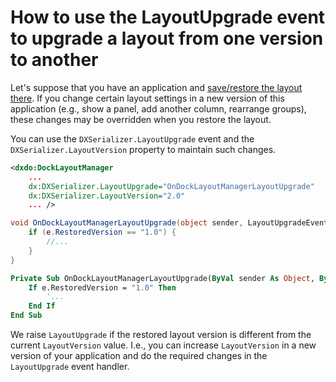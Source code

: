 # How to use the LayoutUpgrade event to upgrade a layout from one version to another

Let's suppose that you have an application and [save/restore the layout there](https://docs.devexpress.com/WPF/7391/common-concepts/saving-and-restoring-layouts). If you change certain layout settings in a new version of this application (e.g., show a panel, add another column, rearrange groups), these changes may be overridden when you restore the layout.

You can use the `DXSerializer.LayoutUpgrade` event and the `DXSerializer.LayoutVersion` property to maintain such changes.

```xml
<dxdo:DockLayoutManager
    ...
    dx:DXSerializer.LayoutUpgrade="OnDockLayoutManagerLayoutUpgrade"
    dx:DXSerializer.LayoutVersion="2.0"
    ... />
```

```cs
void OnDockLayoutManagerLayoutUpgrade(object sender, LayoutUpgradeEventArgs e) {
    if (e.RestoredVersion == "1.0") {
        //...
    }
}
```
```vb
Private Sub OnDockLayoutManagerLayoutUpgrade(ByVal sender As Object, ByVal e As LayoutUpgradeEventArgs)
    If e.RestoredVersion = "1.0" Then
        '...
    End If
End Sub
```

We raise `LayoutUpgrade` if the restored layout version is different from the current `LayoutVersion` value. I.e., you can increase `LayoutVersion` in a new version of your application and do the required changes in the `LayoutUpgrade` event handler.

